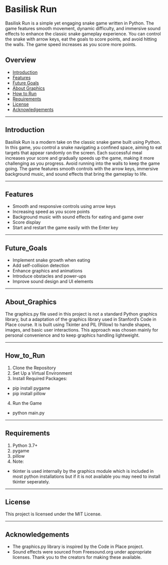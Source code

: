 # Basilisk Run

Basilisk Run is a simple yet engaging snake game written in Python. The game features smooth movement, dynamic difficulty, and immersive sound effects to enhance the classic snake gameplay experience. You can control the snake with arrow keys, eat the goals to score points, and avoid hitting the walls. The game speed increases as you score more points.

## Overview

- [Introduction](#Introduction)  
- [Features](#Features)  
- [Future Goals](#Future_Goals)
- [About Graphics](#About_Graphics)
- [How to Run](#How_to_run)  
- [Requirements](#Requirements) 
- [License](#license)  
- [Acknowledgements](#Acknowledgements) 

---

## Introduction

Basilisk Run is a modern take on the classic snake game built using Python. In this game, you control a snake navigating a confined space, aiming to eat targets that appear randomly on the screen. Each successful meal increases your score and gradually speeds up the game, making it more challenging as you progress. Avoid running into the walls to keep the game going. The game features smooth controls with the arrow keys, immersive background music, and sound effects that bring the gameplay to life.

---

## Features

- Smooth and responsive controls using arrow keys  
- Increasing speed as you score points  
- Background music with sound effects for eating and game over  
- Score display  
- Start and restart the game easily with the Enter key  

---

## Future_Goals

- Implement snake growth when eating  
- Add self-collision detection  
- Enhance graphics and animations  
- Introduce obstacles and power-ups  
- Improve sound design and UI elements  

---

## About_Graphics

The graphics.py file used in this project is not a standard Python graphics library, but a adaptation of the graphics library used in Stanford’s Code in Place course. It is built using Tkinter and PIL (Pillow) to handle shapes, images, and basic user interactions. This approach was chosen mainly for personal convenience and to keep graphics handling lightweight.

---

## How_to_Run

1. Clone the Repository
2. Set Up a Virtual Environment
3. Install Required Packages:
  - pip install pygame
  - pip install pillow
4. Run the Game
  - python main.py

---

## Requirements
1. Python 3.7+
2. pygame
3. pillow
4. Note:
  - tkinter is used internally by the graphics module which is included in most python installations but if it is not available you may need to install tkinter seperately.

---

## License

This project is licensed under the MIT License.

---

## Acknowledgements

- The graphics.py library is inspired by the Code in Place project.
- Sound effects were sourced from Freesound.org under appropriate licenses. Thank you to the creators for making these available.

